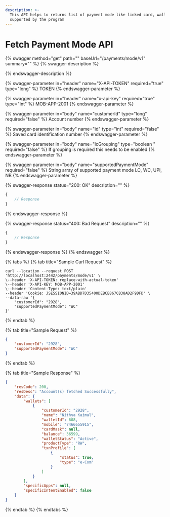 ```yaml
---
description: >-
  This API helps to returns list of payment mode like linked card, wallet card
  supported by the program
---
```


# Fetch Payment Mode API

{% swagger method="get" path="" baseUrl="<domain>/payments/mode/v1" summary="" %}
{% swagger-description %}

{% endswagger-description %}

{% swagger-parameter in="header" name="X-API-TOKEN" required="true" type="long" %}
TOKEN
{% endswagger-parameter %}

{% swagger-parameter in="header" name="x-api-key" required="true" type="int" %}
MOB-APP-2001
{% endswagger-parameter %}

{% swagger-parameter in="body" name="customerId" type="long" required="false" %}
Account number
{% endswagger-parameter %}

{% swagger-parameter in="body" name="id" type="int" required="false" %}
Saved card identification number
{% endswagger-parameter %}

{% swagger-parameter in="body" name="lcGrouping" type="boolean " required="false" %}
If grouping is required this needs to be enabled
{% endswagger-parameter %}

{% swagger-parameter in="body" name="supportedPaymentMode" required="false" %}
String array of supported payment mode LC, WC, UPI, NB
{% endswagger-parameter %}

{% swagger-response status="200: OK" description="" %}
```javascript
{
    // Response
}
```
{% endswagger-response %}

{% swagger-response status="400: Bad Request" description="" %}
```javascript
{
    // Response
}
```
{% endswagger-response %}
{% endswagger %}

{% tabs %}
{% tab title="Sample Curl Request" %}
```
curl --location --request POST 'http://localhost:2442/payments/mode/v1' \
\--header 'X-API-TOKEN: replace-with-actual-token'
\--header 'X-API-KEY: MOB-APP-2001'
\--header 'Content-Type: text/plain'
--header 'Cookie: JSESSIONID=39ABD7D35400DEBCE867CB38AD2F9DFD' \
--data-raw '{
    "customerId": "2928",
    "supportedPaymentMode": "WC"
}'
```
{% endtab %}

{% tab title="Sample Request" %}
```json
{
    "customerId": "2928",
    "supportedPaymentMode": "WC"
}
```
{% endtab %}

{% tab title="Sample Response" %}
```json
{
    "resCode": 200,
    "resDesc": "Account(s) fetched Successfully",
    "data": {
        "wallets": [
            {
                "customerId": "2928",
                "name": "Nithya Kaimal",
                "walletId": 608,
                "mobile": "7466655915",
                "cardMask": null,
                "balance": 36599,
                "walletStatus": "Active",
                "productType": "RW",
                "txnProfile": [
                    {
                        "status": true,
                        "type": "e-Com"
                    }
                ]
            }
        ],
        "specificApps": null,
        "specificIntentEnabled": false
    }
}
```
{% endtab %}
{% endtabs %}

